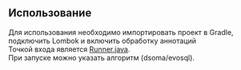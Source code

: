 ## Использование

Для использования необходимо импортировать проект в Gradle, подключить Lombok и включить обработку аннотаций
<br/>
Точкой входа является [Runner.java](./evaluation/src/main/java/nl/tudelft/serg/evosql/evaluation/Runner.java).   
При запуске можно указать алгоритм (dsoma/evosql).  

